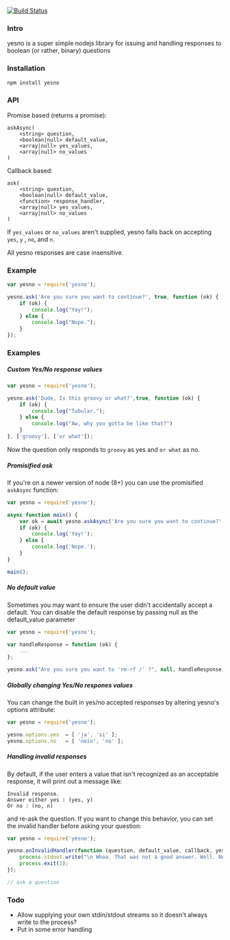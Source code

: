 [![Build Status](https://travis-ci.org/tcql/node-yesno.svg?branch=master)](https://travis-ci.org/tcql/node-yesno)

### Intro

yesno is a super simple nodejs library for issuing and handling responses to boolean (or rather, binary) questions 


### Installation

```bash
npm install yesno
```

### API

Promise based (returns a promise):
```
askAsync(
    <string> question, 
    <boolean|null> default_value,
    <array|null> yes_values,
    <array|null> no_values
)
```


Callback based:
```
ask(
    <string> question, 
    <boolean|null> default_value,
    <function> response_handler,
    <array|null> yes_values,
    <array|null> no_values
)
```

If `yes_values` or `no_values` aren't supplied, yesno falls back on accepting `yes`, `y` , `no`, and `n`.

All yesno responses are case insensitive.


### Example

```javascript
var yesno = require('yesno');

yesno.ask('Are you sure you want to continue?', true, function (ok) {
    if (ok) {
        console.log("Yay!");
    } else {
        console.log("Nope.");
    }
});
```



### Examples

##### Custom Yes/No response values

```javascript
var yesno = require('yesno');

yesno.ask('Dude, Is this groovy or what?',true, function (ok) {
    if (ok) {
        console.log("Tubular.");
    } else {
        console.log("Aw, why you gotta be like that?")
    }
}, ['groovy'], ['or what']);
```

Now the question only responds to `groovy` as yes and `or what` as no.


##### Promisified ask

If you're on a newer version of node (8+) you can use the promisified `askAsync` function:

```javascript
var yesno = require('yesno');

async function main() {
    var ok = await yesno.askAsync('Are you sure you want to continue?', true);
    if (ok) {
        console.log('Yay!');
    } else {
        console.log('Nope.');
    }
}

main();
```


##### No default value

Sometimes you may want to ensure the user didn't accidentally accept a default. You can disable the default response by passing null as the default_value parameter

```javascript
var yesno = require('yesno');

var handleResponse = function (ok) {
    ...
};

yesno.ask("Are you sure you want to 'rm-rf /' ?", null, handleResponse);
```

##### Globally changing Yes/No respones values

You can change the built in yes/no accepted responses by altering yesno's options attribute:

```javascript
var yesno = require('yesno');

yesno.options.yes  = [ 'ja', 'si' ];
yesno.options.no   = [ 'nein', 'no' ];
```

##### Handling invalid responses

By default, if the user enters a value that isn't recognized as an acceptable response, it will
print out a message like: 

    Invalid response.
    Answer either yes : (yes, y)
    Or no : (no, n)

and re-ask the question. If you want to change this behavior, you can set the invalid handler before asking your question:

```javascript
var yesno = require('yesno');

yesno.onInvalidHandler(function (question, default_value, callback, yes_values, no_values) {
    process.stdout.write("\n Whoa. That was not a good answer. Well. No more tries for you.");
    process.exit(1);
});

// ask a question
```

### Todo

- Allow supplying your own stdin/stdout streams so it doesn't always write to the process?
- Put in some error handling

